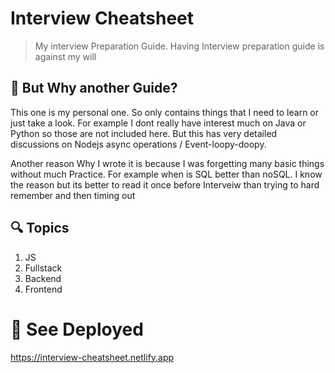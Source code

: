 # Interview Cheatsheet

> My interview Preparation Guide. Having Interview preparation guide is against my will

## 🤷 But Why another Guide?

This one is my personal one. So only contains things that I need to learn or just take a look. For example I dont really have interest much on Java or Python so those are not included here. But this has very detailed discussions on Nodejs async operations / Event-loopy-doopy.

Another reason Why I wrote it is because I was forgetting many basic things without much Practice. For example when is SQL better than noSQL. I know the reason but its better to read it once before Interveiw than trying to hard remember and then timing out

## 🔍 Topics

1. JS
2. Fullstack
3. Backend
4. Frontend

# 🎁 See Deployed

https://interview-cheatsheet.netlify.app
